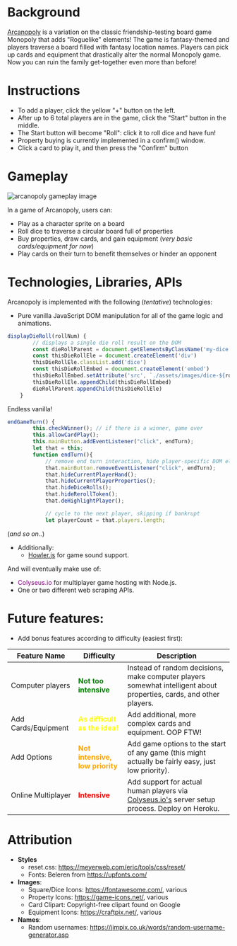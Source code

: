 # Background

[Arcanopoly](https://calebjo.github.io/arcanopoly/) is a variation on the classic friendship-testing board game Monopoly that adds "Roguelike" elements! The game is fantasy-themed and players traverse a board filled with fantasy location names. Players can pick up cards and equipment that drastically alter the normal Monopoly game. Now you can ruin the family get-together even more than before!

# Instructions

* To add a player, click the yellow "+" button on the left.
* After up to 6 total players are in the game, click the "Start" button in the middle.
* The Start button will become "Roll": click it to roll dice and have fun!
* Property buying is currently implemented in a confirm() window.
* Click a card to play it, and then press the "Confirm" button

# Gameplay
![arcanopoly gameplay image](https://i.imgur.com/tzTpQ4k.png)

In a game of Arcanopoly, users can:
* Play as a character sprite on a board
* Roll dice to traverse a circular board full of properties
* Buy properties, draw cards, and gain equipment (_very basic cards/equipment for now_)
* Play cards on their turn to benefit themselves or hinder an opponent

# Technologies, Libraries, APIs

Arcanopoly is implemented with the following (_tentative_) technologies:
* Pure vanilla JavaScript DOM manipulation for all of the game logic and animations.
```js
displayDieRoll(rollNum) {
        // displays a single die roll result on the DOM
        const dieRollParent = document.getElementsByClassName('my-dice')[0]
        const thisDieRollEle = document.createElement('div')
        thisDieRollEle.classList.add('dice')
        const thisDieRollEmbed = document.createElement('embed')
        thisDieRollEmbed.setAttribute('src', `./assets/images/dice-${rollNum}.svg`)
        thisDieRollEle.appendChild(thisDieRollEmbed)
        dieRollParent.appendChild(thisDieRollEle)
    }
```
Endless vanilla!
```js
endGameTurn() {
        this.checkWinner(); // if there is a winner, game over
        this.allowCardPlay();
        this.mainButton.addEventListener("click", endTurn);
        let that = this;
        function endTurn(){
            // remove end turn interaction, hide player-specific DOM elements
            that.mainButton.removeEventListener("click", endTurn);
            that.hideCurrentPlayerHand();
            that.hideCurrentPlayerProperties();
            that.hideDiceRolls();
            that.hideRerollToken();
            that.deHighlightPlayer();

            // cycle to the next player, skipping if bankrupt
            let playerCount = that.players.length;
```
(_and so on.._)
* Additionally:
    * <span style="color:purple">[Howler.js](https://howlerjs.com/)</span> for game sound support.


And will eventually make use of:
* <span style="color:purple">Colyseus.io</span> for multiplayer game hosting with Node.js.
* One or two different web scraping APIs.

# Future features:

* Add bonus features according to difficulty (easiest first):

| Feature Name | Difficulty | Description |
| ------------ | ---------- | ----------- |
| Computer players | <span style="color:green">**Not too intensive** </span> | Instead of random decisions, make computer players somewhat intelligent about properties, cards, and other players.|
| Add Cards/Equipment | <span style="color:yellow">**As difficult as the idea!** </span> | Add additional, more complex cards and equipment. OOP FTW! |
| Add Options | <span style="color:orange">**Not intensive, low priority** </span> | Add game options to the start of any game (this might actually be fairly easy, just low priority).
| Online Multiplayer | <span style="color:red">**Intensive** </span> | Add support for actual human players via [Colyseus.io's](https://www.colyseus.io/) server setup process. Deploy on Heroku. |

# Attribution

* **Styles**
    * reset.css:  https://meyerweb.com/eric/tools/css/reset/
    * Fonts: Beleren from https://upfonts.com/
* **Images**:
    * Square/Dice Icons: https://fontawesome.com/, various
    * Property Icons: https://game-icons.net/, various
    * Card Clipart: Copyright-free clipart found on Google
    * Equipment Icons: https://craftpix.net/, various
* **Names**:
    * Random usernames: https://jimpix.co.uk/words/random-username-generator.asp
